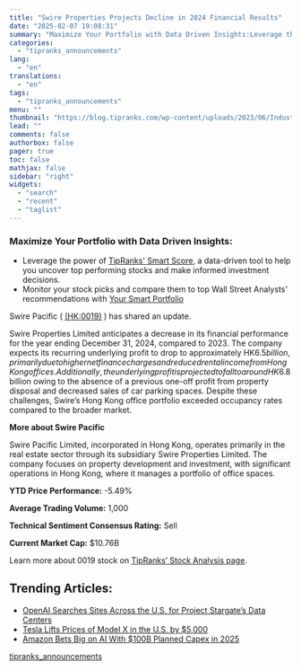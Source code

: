 ```yaml
---
title: "Swire Properties Projects Decline in 2024 Financial Results"
date: "2025-02-07 19:08:31"
summary: "Maximize Your Portfolio with Data Driven Insights:Leverage the power of TipRanks' Smart Score, a data-driven tool to help you uncover top performing stocks and make informed investment decisions. Monitor your stock picks and compare them to top Wall Street Analysts' recommendations with Your Smart PortfolioSwire Pacific ( (HK:0019) ) has..."
categories:
  - "tipranks_announcements"
lang:
  - "en"
translations:
  - "en"
tags:
  - "tipranks_announcements"
menu: ""
thumbnail: "https://blog.tipranks.com/wp-content/uploads/2023/06/Industrials-9-750x406.jpg"
lead: ""
comments: false
authorbox: false
pager: true
toc: false
mathjax: false
sidebar: "right"
widgets:
  - "search"
  - "recent"
  - "taglist"
---
```


### Maximize Your Portfolio with Data Driven Insights:

* Leverage the power of [TipRanks' Smart Score](https://www.tipranks.com/screener/top-smart-score-stocks), a data-driven tool to help you uncover top performing stocks and make informed investment decisions.
* Monitor your stock picks and compare them to top Wall Street Analysts' recommendations with  [Your Smart Portfolio](https://www.tipranks.com/smart-portfolio/holdings)

Swire Pacific ( [(HK:0019)](https://www.tipranks.com/stocks/hk:0019) ) has shared an update.

Swire Properties Limited anticipates a decrease in its financial performance for the year ending December 31, 2024, compared to 2023. The company expects its recurring underlying profit to drop to approximately HK$6.5 billion, primarily due to higher net finance charges and reduced rental income from Hong Kong offices. Additionally, the underlying profit is projected to fall to around HK$6.8 billion owing to the absence of a previous one-off profit from property disposal and decreased sales of car parking spaces. Despite these challenges, Swire’s Hong Kong office portfolio exceeded occupancy rates compared to the broader market.

**More about Swire Pacific**

Swire Pacific Limited, incorporated in Hong Kong, operates primarily in the real estate sector through its subsidiary Swire Properties Limited. The company focuses on property development and investment, with significant operations in Hong Kong, where it manages a portfolio of office spaces.

**YTD Price Performance:** -5.49%

**Average Trading Volume:** 1,000

**Technical Sentiment Consensus Rating:** Sell

**Current Market Cap:** $10.76B

Learn more about 0019 stock on [TipRanks’ Stock Analysis page](https://www.tipranks.com/stocks/hk:0019/stock-analysis).

Trending Articles:
------------------

* [OpenAI Searches Sites Across the U.S. for Project Stargate’s Data Centers](https://www.tipranks.com/news/openai-searches-sites-across-the-u-s-for-project-stargates-data-centers)
* [Tesla Lifts Prices of Model X in the U.S. by $5,000](https://www.tipranks.com/news/tesla-lifts-prices-of-model-x-in-the-u-s-by-5000)
* [Amazon Bets Big on AI With $100B Planned Capex in 2025](https://www.tipranks.com/news/amazon-bets-big-on-ai-with-100b-planned-capex-in-2025)

[tipranks_announcements](https://www.tipranks.com/news/company-announcements/swire-properties-projects-decline-in-2024-financial-results)
